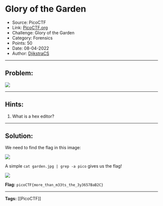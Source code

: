 # Glory of the Garden
* Source: PicoCTF
* Link: [PicoCTF.org](https://picoctf.org/)
* Challenge: Glory of the Garden
* Category: Forensics
* Points: 50
* Date: 08-04-2022
* Author: [DjikstraCS](https://github.com/DjikstraCS)

---
## Problem:
![](Pasted%20image%2020220408222710.png)

---
## Hints:
1. What is a hex editor?

---
## Solution:
We need to find the flag in this image: 

![](Pasted%20image%2020220408222922.png)

A simple `cat garden.jpg | grep -a pico` gives us the flag!

![](Pasted%20image%2020220408223232.png)

**Flag:** `picoCTF{more_than_m33ts_the_3y3657BaB2C}`

---
**Tags:** [[PicoCTF]]